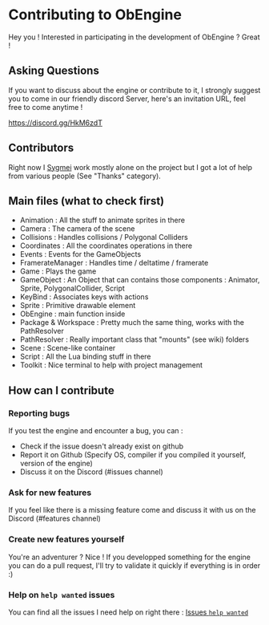 # Contributing to ObEngine

Hey you ! Interested in participating in the development of ObEngine ? Great !

## Asking Questions

If you want to discuss about the engine or contribute to it, 
I strongly suggest you to come in our friendly discord Server, 
here's an invitation URL, feel free to come anytime !

https://discord.gg/HkM6zdT

## Contributors

Right now I [Sygmei](https://github.com/Sygmei) work mostly alone on the project but I got a lot of help from various people 
(See "Thanks" category).

## Main files (what to check first)

- Animation : All the stuff to animate sprites in there
- Camera : The camera of the scene
- Collisions : Handles collisions / Polygonal Colliders
- Coordinates : All the coordinates operations in there
- Events : Events for the GameObjects
- FramerateManager : Handles time / deltatime / framerate
- Game : Plays the game
- GameObject : An Object that can contains those components : Animator, Sprite, PolygonalCollider, Script
- KeyBind : Associates keys with actions
- Sprite : Primitive drawable element
- ObEngine : main function inside
- Package & Workspace : Pretty much the same thing, works with the PathResolver
- PathResolver : Really important class that "mounts" (see wiki) folders
- Scene : Scene-like container
- Script : All the Lua binding stuff in there
- Toolkit : Nice terminal to help with project management

## How can I contribute

### Reporting bugs

If you test the engine and encounter a bug, you can : 
- Check if the issue doesn't already exist on github
- Report it on Github (Specify OS, compiler if you compiled it yourself, version of the engine)
- Discuss it on the Discord (#issues channel)

### Ask for new features

If you feel like there is a missing feature come and discuss it with us on the Discord (#features channel)

### Create new features yourself

You're an adventurer ? Nice ! If you developped something for the engine you can do a pull request, 
I'll try to validate it quickly if everything is in order :)

### Help on `help wanted` issues

You can find all the issues I need help on right there : [Issues `help wanted`](https://github.com/Sygmei/ObEngine/issues?q=is%3Aopen+is%3Aissue+label%3A%22help+wanted%22)
